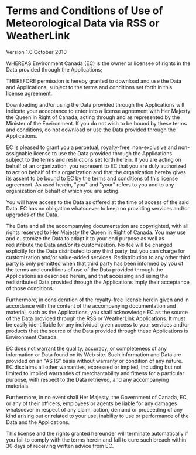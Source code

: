 # Terms and Conditions of Use of Meteorological Data via RSS or WeatherLink

Version 1.0 October 2010

WHEREAS Environment Canada (EC) is the owner or licensee of rights in the Data provided through the Applications;

THEREFORE permission is hereby granted to download and use the Data and Applications, subject to the terms and conditions set forth in this license agreement.

Downloading and/or using the Data provided through the Applications will indicate your acceptance to enter into a license agreement with Her Majesty the Queen in Right of Canada, acting through and as represented by the Minister of the Environment. If you do not wish to be bound by these terms and conditions, do not download or use the Data provided through the Applications.

EC is pleased to grant you a perpetual, royalty-free, non-exclusive and non-assignable license to use the Data provided through the Applications subject to the terms and restrictions set forth herein. If you are acting on behalf of an organization, you represent to EC that you are duly authorized to act on behalf of this organization and that the organization hereby gives its assent to be bound to EC by the terms and conditions of this license agreement. As used herein, "you" and "your" refers to you and to any organization on behalf of which you are acting.

You will have access to the Data as offered at the time of access of the said Data. EC has no obligation whatsoever to keep on providing services and/or upgrades of the Data.

The Data and all the accompanying documentation are copyrighted, with all rights reserved to Her Majesty the Queen in Right of Canada. You may use and customize the Data to adapt it to your end purpose as well as redistribute the Data and/or its customization. No fee will be charged explicitly for the Data distributed to any third party, but you can charge for customization and/or value-added services. Redistribution to any other third party is only permitted when that third party has been informed by you of the terms and conditions of use of the Data provided through the Applications as described herein, and that accessing and using the redistributed Data provided through the Applications imply their acceptance of those conditions.

Furthermore, in consideration of the royalty-free license herein given and in accordance with the content of the accompanying documentation and material, such as the Applications, you shall acknowledge EC as the source of the Data provided through the RSS or WeatherLink Applications. It must be easily identifiable for any individual given access to your services and/or products that the source of the Data provided through these Applications is Environment Canada.

EC does not warrant the quality, accuracy, or completeness of any information or Data found on its Web site. Such information and Data are provided on an "AS IS" basis without warranty or condition of any nature. EC disclaims all other warranties, expressed or implied, including but not limited to implied warranties of merchantability and fitness for a particular purpose, with respect to the Data retrieved, and any accompanying materials.

Furthermore, in no event shall Her Majesty, the Government of Canada, EC, or any of their officers, employees or agents be liable for any damages whatsoever in respect of any claim, action, demand or proceeding of any kind arising out or related to your use, inability to use or performance of the Data and the Applications.

This license and the rights granted hereunder will terminate automatically if you fail to comply with the terms herein and fail to cure such breach within 30 days of receiving written advice from EC.

